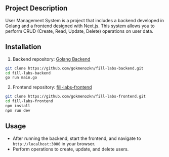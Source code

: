 ## Project Description

User Management System is a project that includes a backend developed in Golang and a frontend designed with Next.js. This system allows you to perform CRUD (Create, Read, Update, Delete) operations on user data.

## Installation

1. Backend repository: [Golang Backend](https://github.com/gokmenozkn/fill-labs-backend)
```bash
git clone https://github.com/gokmenozkn/fill-labs-backend.git
cd fill-labs-backend
go run main.go
```

2. Frontend repository: [fill-labs-frontend](https://github.com/gokmenozkn/fill-labs-frontend)
```bash
git clone https://github.com/gokmenozkn/fill-labs-frontend.git
cd fill-labs-frontend
npm install
npm run dev
```

## Usage

- After running the backend, start the frontend, and navigate to `http://localhost:3000` in your browser.
- Perform operations to create, update, and delete users.